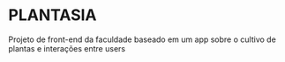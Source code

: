 # PLANTASIA
Projeto de front-end da faculdade baseado em um app sobre o cultivo de plantas e interações entre users
